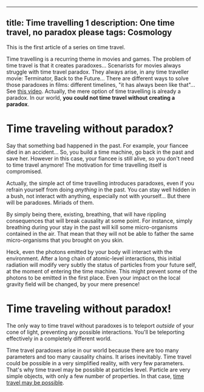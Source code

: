 ----
title: Time travelling 1 
description: One time travel, no paradox please
tags: Cosmology
----

This is the first article of a series on time travel.

Time travelling is a recurring theme in movies and games.
The problem of time travel is that it creates paradoxes...
Scenarists for movies always struggle with time travel paradox.
They always arise, in any time traveller movie: Terminator, Back to the Future...
There are different ways to solve those paradoxes in films: different timelines, "it has always been like that"...
See [this video](https://www.youtube.com/watch?v=d3zTfXvYZ9s).
Actually, the mere option of time travelling is already a paradox.
In our world, **you could not time travel without creating a paradox**.

Time traveling without paradox?
===============================


Say that something bad happened in the past.
For example, your fiancee died in an accident...
So, you build a time machine, go back in the past and save her.
However in this case, your fiancee is still alive, so you don't need to time travel anymore!
The motivation for time travelling itself is compromised.

Actually, the simple act of time travelling introduces paradoxes, even if you refrain yourself from doing *anything* in the past.
You can stay well hidden in a bush, not interact with anything, especially not with yourself...
But there will be paradoxes. Miriads of them.

By simply being there, existing, breathing, that will have rippling consequences that will break causality at some point.
For instance, simply breathing during your stay in the past will kill some micro-organisms contained in the air.
That mean that they will not be able to father the same micro-organisms that you brought on you skin.

Heck, even the photons emitted by your body will interact with the environment.
After a long chain of atomic-level interactions, this initial radiation will modify very subtly the status of particles from your future self, at the moment of entering the time machine.
This might prevent some of the photons to be emitted in the first place.
Even your impact on the local gravity field will be changed, by your mere presence!

Time traveling without paradox!
===============================

The only way to time travel without paradoxes is to teleport *outside* of your cone of light, preventing any possible interactions.
You'll be teleporting effectively in a completely different world.

Time travel paradoxes arise in our world because there are too many parameters and too many causality chains.
It arises inevitably.
Time travel could be possible in a very simplified reality, with very few parameters.
That's why time travel may be possible at particles level. 
Particle are very simple objects, with only a few number of properties.
In that case, [time travel may be possible](https://plato.stanford.edu/entries/time-travel-phys/).

